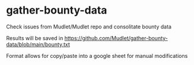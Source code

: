 # gather-bounty-data
Check issues from Mudlet/Mudlet repo and consolitate bounty data

Results will be saved in https://github.com/Mudlet/gather-bounty-data/blob/main/bounty.txt

Format allows for copy/paste into a google sheet for manual modifications

